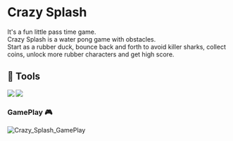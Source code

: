 # Crazy Splash
It's a fun little pass time game.
</br>
Crazy Splash is a water pong game with obstacles.
</br>
Start as a rubber duck, bounce back and forth to avoid killer sharks, collect coins, unlock more rubber characters and get high score.
##   🚀 Tools
<img align="left" src="https://img.shields.io/badge/Unity-100000?style=for-the-badge&logo=unity&logoColor=white/">
<img align="left" src="https://img.shields.io/badge/C%23-239120?style=for-the-badge&logo=c-sharp&logoColor=white/">
</br>

### GamePlay 🎮

![Crazy_Splash_GamePlay](https://github.com/van-Art/Crazy-Splash/assets/46049140/4abff45a-16f8-40df-a204-0458374711d0)
